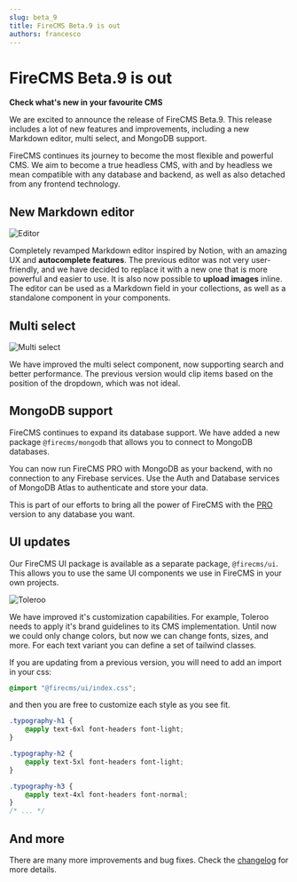 ```yaml
---
slug: beta_9
title: FireCMS Beta.9 is out
authors: francesco
---
```


# FireCMS Beta.9 is out

**Check what's new in your favourite CMS**

We are excited to announce the release of FireCMS Beta.9. This release includes a lot of new features and improvements,
including a new Markdown editor, multi select, and MongoDB support.

FireCMS continues its journey to become the most flexible and powerful CMS. We aim to become a true headless CMS, with
and by headless we mean compatible with any database and backend, as well as also detached from any frontend technology.

## New Markdown editor

![Editor](../static/img/new_editor.png)

Completely revamped Markdown editor inspired by Notion, with an amazing UX and **autocomplete features**.
The previous editor was not very user-friendly, and we have decided to replace it with a new one that is more powerful
and easier to use.
It is also now possible to **upload images** inline.
The editor can be used as a Markdown field in your collections, as well as a standalone component in your components.

## Multi select

![Multi select](../static/img/multi_select.png)

We have improved the multi select component, now supporting search and better performance. The previous
version would clip items based on the position of the dropdown, which was not ideal.

## MongoDB support

FireCMS continues to expand its database support. We have added a new package `@firecms/mongodb`
that allows you to connect to MongoDB databases.

You can now run FireCMS PRO with MongoDB as your backend, with no connection to any Firebase services.
Use the Auth and Database services of MongoDB Atlas to authenticate and store your data.

This is part of our efforts to bring all the power of FireCMS with the [PRO](https://firecms.co/pro) version
to any database you want.

<!-- truncate -->

## UI updates

Our FireCMS UI package is available as a separate package, `@firecms/ui`. This allows you to use the same UI components
we use in FireCMS in your own projects.

![Toleroo](../static/img/toleroo.png)

We have improved it's customization capabilities. For example, Toleroo needs to apply it's brand guidelines to its
CMS implementation. Until now we could only change colors, but now we can change fonts, sizes, and more. For
each text variant you can define a set of tailwind classes.

If you are updating from a previous version, you will need to add an import in your css:

```css
@import "@firecms/ui/index.css";
```

and then you are free to customize each style as you see fit.

```css
.typography-h1 {
    @apply text-6xl font-headers font-light;
}

.typography-h2 {
    @apply text-5xl font-headers font-light;
}

.typography-h3 {
    @apply text-4xl font-headers font-normal;
}
/* ... */
```

## And more

There are many more improvements and bug fixes. Check the [changelog](https://firecms.co/docs/changelog) for more details.
